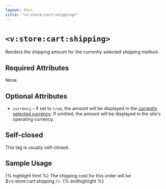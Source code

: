 ```yaml
---
layout: docs
title: "<v:store:cart:shipping>"
---
```


# `<v:store:cart:shipping>`

Renders the shipping amount for the currently selected shipping method.

## Required Attributes

None.

## Optional Attributes

-   `currency` - if set to `true`, the amount will be displayed in the
    [currently selected currency](/v_store_currency_select/). If omitted,
    the amount will be displayed in the site's operating currency.

## Self-closed

This tag is usually self-closed.

## Sample Usage

{% highlight html %}
The shipping cost for this order will be $<v:store:cart:shipping />.
{% endhighlight %}
